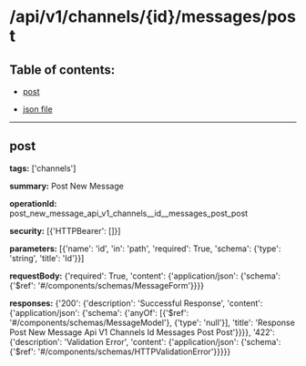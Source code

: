 # /api/v1/channels/{id}/messages/post

## Table of contents:
- [post](#post)

- [json file](./_api_v1_channels_{id}_messages_post.json)

---
<a name="post"></a>
## post

**tags:** ['channels']

**summary:** Post New Message

**operationId:** post_new_message_api_v1_channels__id__messages_post_post

**security:** [{'HTTPBearer': []}]

**parameters:** [{'name': 'id', 'in': 'path', 'required': True, 'schema': {'type': 'string', 'title': 'Id'}}]

**requestBody:** {'required': True, 'content': {'application/json': {'schema': {'$ref': '#/components/schemas/MessageForm'}}}}

**responses:** {'200': {'description': 'Successful Response', 'content': {'application/json': {'schema': {'anyOf': [{'$ref': '#/components/schemas/MessageModel'}, {'type': 'null'}], 'title': 'Response Post New Message Api V1 Channels  Id  Messages Post Post'}}}}, '422': {'description': 'Validation Error', 'content': {'application/json': {'schema': {'$ref': '#/components/schemas/HTTPValidationError'}}}}}


